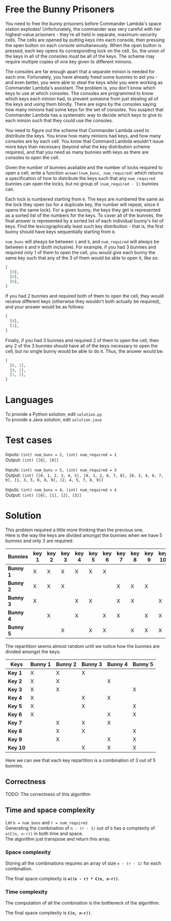 Free the Bunny Prisoners
========================

You need to free the bunny prisoners before Commander Lambda's space station explodes! Unfortunately, the commander was very careful with her highest-value prisoners - they're all held in separate, maximum-security cells. The cells are opened by putting keys into each console, then pressing the open button on each console simultaneously. When the open button is pressed, each key opens its corresponding lock on the cell. So, the union of the keys in all of the consoles must be all of the keys. The scheme may require multiple copies of one key given to different minions.

The consoles are far enough apart that a separate minion is needed for each one. Fortunately, you have already freed some bunnies to aid you - and even better, you were able to steal the keys while you were working as Commander Lambda's assistant. The problem is, you don't know which keys to use at which consoles. The consoles are programmed to know which keys each minion had, to prevent someone from just stealing all of the keys and using them blindly. There are signs by the consoles saying how many minions had some keys for the set of consoles. You suspect that Commander Lambda has a systematic way to decide which keys to give to each minion such that they could use the consoles.

You need to figure out the scheme that Commander Lambda used to distribute the keys. You know how many minions had keys, and how many consoles are by each cell.  You know that Command Lambda wouldn't issue more keys than necessary (beyond what the key distribution scheme requires), and that you need as many bunnies with keys as there are consoles to open the cell.

Given the number of bunnies available and the number of locks required to open a cell, write a function `answer(num_buns, num_required)` which returns a specification of how to distribute the keys such that any `num_required` bunnies can open the locks, but no group of `(num_required - 1)` bunnies can.

Each lock is numbered starting from `0`. The keys are numbered the same as the lock they open (so for a duplicate key, the number will repeat, since it opens the same lock). For a given bunny, the keys they get is represented as a sorted list of the numbers for the keys. To cover all of the bunnies, the final answer is represented by a sorted list of each individual bunny's list of keys.  Find the lexicographically least such key distribution - that is, the first bunny should have keys sequentially starting from `0`.

`num_buns` will always be between `1` and `9`, and `num_required` will always be between `0` and `9` (both inclusive).  For example, if you had 3 bunnies and required only 1 of them to open the cell, you would give each bunny the same key such that any of the 3 of them would be able to open it, like so:
```python
[
  [0],
  [0],
  [0],
]
```
If you had 2 bunnies and required both of them to open the cell, they would receive different keys (otherwise they wouldn't both actually be required), and your answer would be as follows:
```python
[
  [0],
  [1],
]
```
Finally, if you had 3 bunnies and required 2 of them to open the cell, then any 2 of the 3 bunnies should have all of the keys necessary to open the cell, but no single bunny would be able to do it.  Thus, the answer would be:
```python
[
  [0, 1],
  [0, 2],
  [1, 2],
]
```

Languages
=========

To provide a Python solution, edit `solution.py`
<br>
To provide a Java solution, edit `solution.java`

Test cases
==========

Inputs: `(int) num_buns = 2, (int) num_required = 1`
<br>
Output: `(int) [[0], [0]]`

Inputs: `(int) num_buns = 5, (int) num_required = 3`
<br>
Output: `(int) [[0, 1, 2, 3, 4, 5], [0, 1, 2, 6, 7, 8], [0, 3, 4, 6, 7, 9], [1, 3, 5, 6, 8, 9], [2, 4, 5, 7, 8, 9]]`

Inputs: `(int) num_buns = 4, (int) num_required = 4`
<br>
Output: `(int) [[0], [1], [2], [3]]`

Solution
========
This problem required a little more thinking than the previous one.
<br>
Here is the way the keys are divided amongst the bunnies when we have 5 bunnies and only 3 are required:

Bunnies     |key 1|key 2|key 3|key 4|key 5|key 6|key 7|key 8|key 9|key 10
------------|-----|-----|-----|-----|-----|-----|-----|-----|-----|-----
**Bunny 1** |  X  |  X  |  X  |  X  |  X  |  X  |     |     |     |      
**Bunny 2** |  X  |  X  |  X  |     |     |     |  X  |  X  |  X  |      
**Bunny 3** |  X  |     |     |  X  |  X  |     |  X  |  X  |     |  X   
**Bunny 4** |     |  X  |     |  X  |     |  X  |  X  |     |  X  |  X   
**Bunny 5** |     |     |  X  |     |  X  |  X  |     |  X  |  X  |  X   

The repartition seems almost random until we notice how the bunnies are divided amongst the keys:

Keys       | Bunny 1 | Bunny 2 | Bunny 3 | Bunny 4 | Bunny 5
-----------|---------|---------|---------|---------|---------
**Key 1**  |    X    |    X    |    X    |         |         
**Key 2**  |    X    |    X    |         |    X    |         
**Key 3**  |    X    |    X    |         |         |    X    
**Key 4**  |    X    |         |    X    |    X    |         
**Key 5**  |    X    |         |    X    |         |    X    
**Key 6**  |    X    |         |         |    X    |    X    
**Key 7**  |         |    X    |    X    |    X    |         
**Key 8**  |         |    X    |    X    |         |    X    
**Key 9**  |         |    X    |         |    X    |    X    
**Key 10** |         |         |    X    |    X    |    X    

Here we can see that each key repartition is a combination of 3 out of 5 bunnies. 


## Correctness
TODO: The correctness of this algorithm

## Time and space complexity
Let `b = num_buns` and `r = num_required`
<br>
Generating the combination of `n - (r - 1)` out of `b` has a complexity of `o(C(n, n-r))` in both time and space.
<br>
The algorithm just transpose and return this array.
### Space complexity
Storing all the combinations requires an array of size `n - (r - 1)` for each combination.

The final space complexity is **`o((n - r) * C(n, n-r))`**.

### Time complexity
The computation of all the combination is the bottleneck of the algorithm:

The final space complexity is **`C(n, n-r))`**.